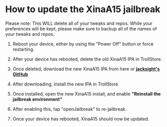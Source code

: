 # How to update the XinaA15 jailbreak
Please note: This WILL delete all of your tweaks and repos. While your preferences will be kept, please make sure to backup all of the names of your tweaks and repos.

1. Reboot your device, either by using the "Power Off" button or force restarting.

2. After your device has rebooted, delete the old XinaA15 IPA in TrollStore.

3. Once deleted, download the new XinaA15 IPA from here or [**jacksight's GitHub**](https://github.com/jacksight/xina520_official_jailbreak/releases)

4. After downloading, install the new IPA in TrollStore.

5. Once installed, open the new XinaA15 install, and enable **"Reinstall the jailbreak environment"**

6. After enabling this, tap "openJailbreak" to re-jailbreak.

7. Once your device has rebooted, XinaA15 should now be updated. 
